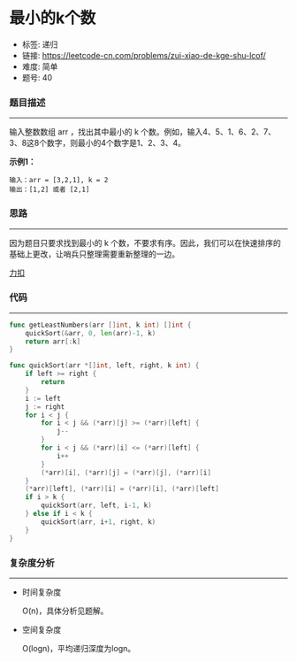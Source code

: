 # 最小的k个数

- 标签: 递归
- 链接: https://leetcode-cn.com/problems/zui-xiao-de-kge-shu-lcof/
- 难度: 简单
- 题号: 40

### 题目描述

---

输入整数数组 arr ，找出其中最小的 k 个数。例如，输入4、5、1、6、2、7、3、8这8个数字，则最小的4个数字是1、2、3、4。

**示例1：**

```
输入：arr = [3,2,1], k = 2
输出：[1,2] 或者 [2,1]
```

### 思路

---

因为题目只要求找到最小的 k 个数，不要求有序。因此，我们可以在快速排序的基础上更改，让哨兵只整理需要重新整理的一边。

[力扣](https://leetcode-cn.com/problems/zui-xiao-de-kge-shu-lcof/solution/jian-zhi-offer-40-zui-xiao-de-k-ge-shu-j-9yze/)

### 代码

---

```go
func getLeastNumbers(arr []int, k int) []int {
    quickSort(&arr, 0, len(arr)-1, k)
    return arr[:k]
}

func quickSort(arr *[]int, left, right, k int) {
    if left >= right {
        return
    }
    i := left
    j := right
    for i < j {
        for i < j && (*arr)[j] >= (*arr)[left] {
            j--
        }
        for i < j && (*arr)[i] <= (*arr)[left] {
            i++
        }
        (*arr)[i], (*arr)[j] = (*arr)[j], (*arr)[i]
    }
    (*arr)[left], (*arr)[i] = (*arr)[i], (*arr)[left]
    if i > k {
        quickSort(arr, left, i-1, k)
    } else if i < k {
        quickSort(arr, i+1, right, k)
    }
}
```

### 复杂度分析

---

- 时间复杂度

    O(n)，具体分析见题解。

- 空间复杂度

    O(logn)，平均递归深度为logn。